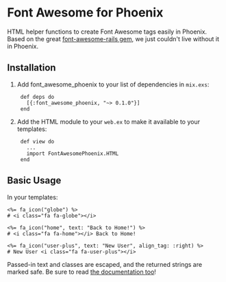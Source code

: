 # Font Awesome for Phoenix

HTML helper functions to create Font Awesome tags easily in Phoenix.  Based on the great [font-awesome-rails gem](https://github.com/bokmann/font-awesome-rails), we just couldn't live without it in Phoenix.

## Installation

1. Add font_awesome_phoenix to your list of dependencies in `mix.exs`:

        def deps do
          [{:font_awesome_phoenix, "~> 0.1.0"}]
        end

2. Add the HTML module to your `web.ex` to make it available to your templates:

        def view do
          ...
          import FontAwesomePhoenix.HTML
        end

## Basic Usage

In your templates:

    <%= fa_icon("globe") %>
    # <i class="fa fa-globe"></i>

    <%= fa_icon("home", text: "Back to Home!") %>
    # <i class="fa fa-home"></i> Back to Home!

    <%= fa_icon("user-plus", text: "New User", align_tag: :right) %>
    # New User <i class="fa fa-user-plus"></i>

Passed-in text and classes are escaped, and the returned strings are marked safe. Be sure to read [the documentation too](http://hexdocs.pm/font_awesome_phoenix)!
